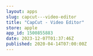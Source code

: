 ```yaml
---
layout: apps
slug: capcut---video-editor
title: "CapCut - Video Editor"
store: apple
app_id: 1500855883
date: 2023-12-07T01:37:46Z
published: 2020-04-14T07:00:00Z
---
```

